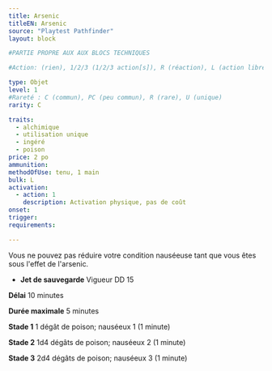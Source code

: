 ```yaml
---
title: Arsenic
titleEN: Arsenic
source: "Playtest Pathfinder"
layout: block

#PARTIE PROPRE AUX AUX BLOCS TECHNIQUES

#Action: (rien), 1/2/3 (1/2/3 action[s]), R (réaction), L (action libre)

type: Objet
level: 1
#Rareté : C (commun), PC (peu commun), R (rare), U (unique)
rarity: C

traits:
  - alchimique
  - utilisation unique
  - ingéré
  - poison
price: 2 po
ammunition:
methodOfUse: tenu, 1 main
bulk: L
activation: 
  - action: 1
    description: Activation physique, pas de coût
onset: 
trigger:
requirements:

---
```


Vous ne pouvez pas réduire votre condition nauséeuse tant que vous êtes sous l'effet de l'arsenic.

* **Jet de sauvegarde** Vigueur DD 15

**Délai** 10 minutes

**Durée maximale** 5 minutes

**Stade 1** 1 dégât de poison; nauséeux 1 (1 minute)

**Stade 2** 1d4 dégâts de poison; nauséeux 2 (1 minute)

**Stade 3** 2d4 dégâts de poison; nauséeux 3 (1 minute)